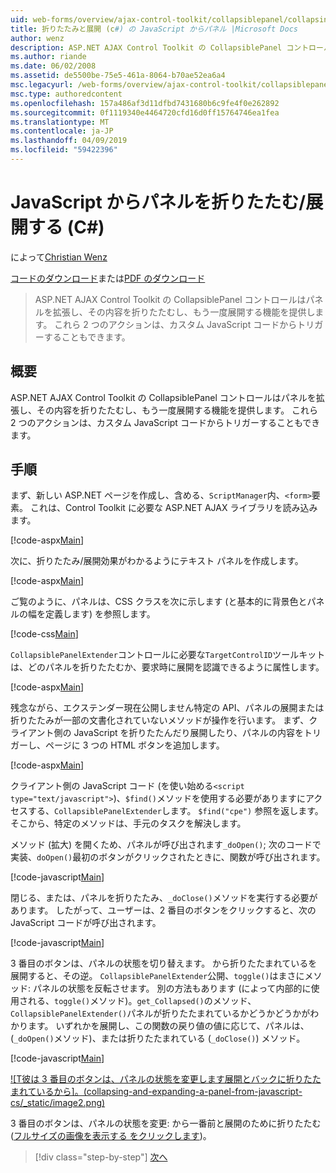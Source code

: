 ```yaml
---
uid: web-forms/overview/ajax-control-toolkit/collapsiblepanel/collapsing-and-expanding-a-panel-from-javascript-cs
title: 折りたたみと展開 (c#) の JavaScript からパネル |Microsoft Docs
author: wenz
description: ASP.NET AJAX Control Toolkit の CollapsiblePanel コントロール パネルの拡張し、その内容を折りたたむし、展開する機能が提供されますをしています.
ms.author: riande
ms.date: 06/02/2008
ms.assetid: de5500be-75e5-461a-8064-b70ae52ea6a4
msc.legacyurl: /web-forms/overview/ajax-control-toolkit/collapsiblepanel/collapsing-and-expanding-a-panel-from-javascript-cs
msc.type: authoredcontent
ms.openlocfilehash: 157a486af3d11dfbd7431680b6c9fe4f0e262892
ms.sourcegitcommit: 0f1119340e4464720cfd16d0ff15764746ea1fea
ms.translationtype: MT
ms.contentlocale: ja-JP
ms.lasthandoff: 04/09/2019
ms.locfileid: "59422396"
---
```

# <a name="collapsing-and-expanding-a-panel-from-javascript-c"></a>JavaScript からパネルを折りたたむ/展開する (C#)

によって[Christian Wenz](https://github.com/wenz)

[コードのダウンロード](http://download.microsoft.com/download/8/a/a/8aab3c3e-de6f-463f-805c-5fda567eef6e/CollapsiblePanel1.cs.zip)または[PDF のダウンロード](http://download.microsoft.com/download/b/6/a/b6ae89ee-df69-4c87-9bfb-ad1eb2b23373/collapsiblepanel1CS.pdf)

> ASP.NET AJAX Control Toolkit の CollapsiblePanel コントロールはパネルを拡張し、その内容を折りたたむし、もう一度展開する機能を提供します。 これら 2 つのアクションは、カスタム JavaScript コードからトリガーすることもできます。


## <a name="overview"></a>概要

ASP.NET AJAX Control Toolkit の CollapsiblePanel コントロールはパネルを拡張し、その内容を折りたたむし、もう一度展開する機能を提供します。 これら 2 つのアクションは、カスタム JavaScript コードからトリガーすることもできます。

## <a name="steps"></a>手順

まず、新しい ASP.NET ページを作成し、含める、`ScriptManager`内、`<form>`要素。 これは、Control Toolkit に必要な ASP.NET AJAX ライブラリを読み込みます。

[!code-aspx[Main](collapsing-and-expanding-a-panel-from-javascript-cs/samples/sample1.aspx)]

次に、折りたたみ/展開効果がわかるようにテキスト パネルを作成します。

[!code-aspx[Main](collapsing-and-expanding-a-panel-from-javascript-cs/samples/sample2.aspx)]

ご覧のように、パネルは、CSS クラスを次に示します (と基本的に背景色とパネルの幅を定義します) を参照します。

[!code-css[Main](collapsing-and-expanding-a-panel-from-javascript-cs/samples/sample3.css)]

`CollapsiblePanelExtender`コントロールに必要な`TargetControlID`ツールキットは、どのパネルを折りたたむか、要求時に展開を認識できるように属性します。

[!code-aspx[Main](collapsing-and-expanding-a-panel-from-javascript-cs/samples/sample4.aspx)]

残念ながら、エクステンダー現在公開しません特定の API、パネルの展開または折りたたみが一部の文書化されていないメソッドが操作を行います。 まず、クライアント側の JavaScript を折りたたんだり展開したり、パネルの内容をトリガーし、ページに 3 つの HTML ボタンを追加します。

[!code-aspx[Main](collapsing-and-expanding-a-panel-from-javascript-cs/samples/sample5.aspx)]

クライアント側の JavaScript コード (を使い始める`<script type="text/javascript">`)、`$find()`メソッドを使用する必要がありますにアクセスする、`CollapsiblePanelExtender`します。 `$find("cpe")` 参照を返します。 そこから、特定のメソッドは、手元のタスクを解決します。

メソッド (拡大) を開くため、パネルが呼び出されます`_doOpen()`; 次のコードで実装、`doOpen()`最初のボタンがクリックされたときに、関数が呼び出されます。

[!code-javascript[Main](collapsing-and-expanding-a-panel-from-javascript-cs/samples/sample6.js)]

閉じる、または、パネルを折りたたみ、`_doClose()`メソッドを実行する必要があります。 したがって、ユーザーは、2 番目のボタンをクリックすると、次の JavaScript コードが呼び出されます。

[!code-javascript[Main](collapsing-and-expanding-a-panel-from-javascript-cs/samples/sample7.js)]

3 番目のボタンは、パネルの状態を切り替えます。 から折りたたまれているを展開すると、その逆。 `CollapsiblePanelExtender`公開、`toggle()`はまさにメソッド: パネルの状態を反転させます。 別の方法もあります (によって内部的に使用される、`toggle()`メソッド)。`get_Collapsed()`のメソッド、`CollapsiblePanelExtender()`パネルが折りたたまれているかどうかどうかがわかります。 いずれかを展開し、この関数の戻り値の値に応じて、パネルは、(`_doOpen()`メソッド)、または折りたたまれている (`_doClose()`) メソッド。

[!code-javascript[Main](collapsing-and-expanding-a-panel-from-javascript-cs/samples/sample8.js)]


[![T彼は 3 番目のボタンは、パネルの状態を変更します展開とバックに折りたたまれているから]。(collapsing-and-expanding-a-panel-from-javascript-cs/_static/image2.png)](collapsing-and-expanding-a-panel-from-javascript-cs/_static/image1.png)

3 番目のボタンは、パネルの状態を変更: から一番前と展開のために折りたたむ ([フルサイズの画像を表示する をクリックします](collapsing-and-expanding-a-panel-from-javascript-cs/_static/image3.png))。

> [!div class="step-by-step"]
> [次へ](collapsing-and-expanding-a-panel-from-javascript-vb.md)
